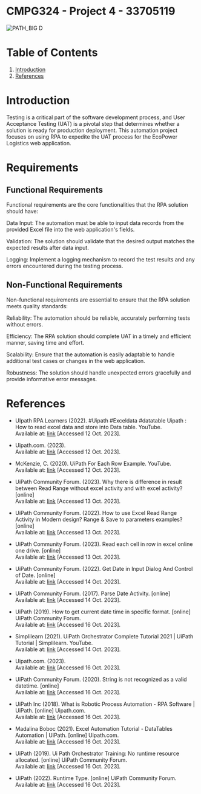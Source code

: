 # CMPG324 - Project 4 - 33705119
![PATH_BIG D](https://github.com/NanaADuah/CMPG323-Project-4-33705119/assets/48721153/30811036-40c3-4dd9-b4c1-b91ee71b567d)

# Table of Contents
1. [Introduction](#introduction)
2. [References](#references)

# Introduction
Testing is a critical part of the software development process, and User Acceptance Testing (UAT) is a pivotal step that determines whether a solution is ready for production deployment. This automation project focuses on using RPA to expedite the UAT process for the EcoPower Logistics web application.

# Requirements
## Functional Requirements
Functional requirements are the core functionalities that the RPA solution should have:

Data Input: The automation must be able to input data records from the provided Excel file into the web application's fields.

Validation: The solution should validate that the desired output matches the expected results after data input.

Logging: Implement a logging mechanism to record the test results and any errors encountered during the testing process.

## Non-Functional Requirements
Non-functional requirements are essential to ensure that the RPA solution meets quality standards:

Reliability: The automation should be reliable, accurately performing tests without errors.

Efficiency: The RPA solution should complete UAT in a timely and efficient manner, saving time and effort.

Scalability: Ensure that the automation is easily adaptable to handle additional test cases or changes in the web application.

Robustness: The solution should handle unexpected errors gracefully and provide informative error messages.


# References

* UIpath RPA Learners (2022). #Uipath #Exceldata #datatable Uipath : How to read excel data and store into Data table. YouTube. <br/> Available at: [link](https://www.youtube.com/watch?v=5r1cBumKSi4) [Accessed 12 Oct. 2023].

* Uipath.com. (2023). <br/> Available at: [link](https://docs.uipath.com/activities/other/latest/workflow/for-each-row) [Accessed 12 Oct. 2023].

* McKenzie, C. (2020). UiPath For Each Row Example. YouTube. <br/> Available at: [link](https://www.youtube.com/watch?v=5A61BQJlRws) [Accessed 12 Oct. 2023].

* UiPath Community Forum. (2023). Why there is difference in result between Read Range without excel activity and with excel activity? [online] <br/> Available at: [link](https://forum.uipath.com/t/why-there-is-difference-in-result-between-read-range-without-excel-activity-and-with-excel-activity/544163/7) [Accessed 13 Oct. 2023].

* UiPath Community Forum. (2022). How to use Excel Read Range Activity in Modern design? Range & Save to parameters examples? [online] <br/>Available at: [link](https://forum.uipath.com/t/how-to-use-excel-read-range-activity-in-modern-design-range-save-to-parameters-examples/447501/2) [Accessed 13 Oct. 2023].

* UiPath Community Forum. (2023). Read each cell in row in excel online one drive. [online] <br/>Available at: [link](https://forum.uipath.com/t/read-each-cell-in-row-in-excel-online-one-drive/538035/7) [Accessed 13 Oct. 2023].

* UiPath Community Forum. (2022). Get Date in Input Dialog And Control of Date. [online]  <br/>Available at: [link](https://forum.uipath.com/t/get-date-in-input-dialog-and-control-of-date/442809) [Accessed 14 Oct. 2023].

* UiPath Community Forum. (2017). Parse Date Activity. [online]  <br/>Available at: [link](https://forum.uipath.com/t/parse-date-activity/2133) [Accessed 14 Oct. 2023].

* UiPath (2019). How to get current date time in specific format. [online] UiPath Community Forum. <br/>Available at: [link](https://forum.uipath.com/t/how-to-get-current-date-time-in-specific-format/151496/2) [Accessed 16 Oct. 2023].
‌
* Simplilearn (2021). UiPath Orchestrator Complete Tutorial 2021 | UiPath Tutorial | Simplilearn. YouTube. <br/>Available at: [link](https://www.youtube.com/watch?v=z3p5hmPsGdU) [Accessed 14 Oct. 2023].
  
* Uipath.com. (2023). <br/> Available at: [link](https://docs.uipath.com/studio/standalone/2021.10/user-guide/example-of-using-a-date-and-time-variable) [Accessed 16 Oct. 2023].

* UiPath Community Forum. (2020). String is not recognized as a valid datetime. [online] <br/>Available at: [link](https://forum.uipath.com/t/string-is-not-recognized-as-a-valid-datetime/193723/10) [Accessed 16 Oct. 2023].

* UiPath Inc (2018). What is Robotic Process Automation - RPA Software | UiPath. [online] Uipath.com. <br/>Available at: [link](https://www.uipath.com/rpa/robotic-process-automation) [Accessed 16 Oct. 2023].

* Madalina Boboc (2021). Excel Automation Tutorial - DataTables Automation | UiPath. [online] Uipath.com. <br/>Available at: [link](https://www.uipath.com/learning/video-tutorials/excel-datatables-automation) [Accessed 16 Oct. 2023].

* UiPath (2019). Ui Path Orchestrator Training: No runtime resource allocated. [online] UiPath Community Forum. <br/>Available at: [link](https://forum.uipath.com/t/ui-path-orchestrator-training-no-runtime-resource-allocated/111972) [Accessed 16 Oct. 2023].
* UiPath (2022). Runtime Type. [online] UiPath Community Forum. <br/>Available at: [link](https://forum.uipath.com/t/runtime-type/464486) [Accessed 16 Oct. 2023].

‌

‌

‌

‌

‌
‌
